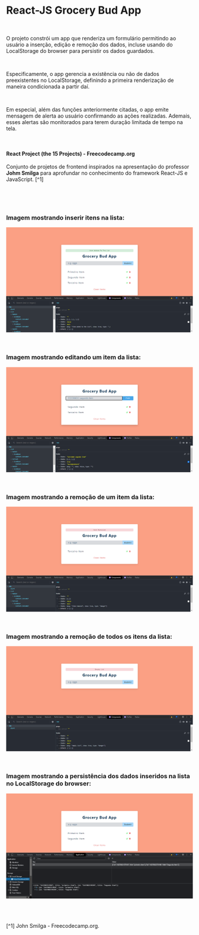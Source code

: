 # React-JS Grocery Bud App

<br />

O projeto constrói um app que renderiza um formulário permitindo ao usuário a inserção, edição e remoção dos dados, incluse usando do LocalStorage do browser para persistir os dados guardados.

<br />

Especificamente, o app gerencia a existência ou não de dados preexistentes no LocalStorage, definindo a primeira renderização de maneira condicionada a partir daí.

<br />

Em especial, além das funções anteriormente citadas, o app emite mensagem de alerta ao usuário confirmando as ações realizadas. Ademais, esses alertas são monitorados para terem duração limitada de tempo na tela.

<br />

#### React Project (the 15 Projects) - Freecodecamp.org

Conjunto de projetos de frontend inspirados na apresentação do professor **Johm Smilga** para aprofundar no conhecimento do framework React-JS e JavaScript. [^1]

<br />

[]()

<br />

### Imagem mostrando inserir itens na lista:

![Imagem mostrando inserir itens na lista](/public/images/reactjs-grocery-bud-app-01.png)

<br />

### Imagem mostrando editando um item da lista:

![Imagem mostrando editando um item da lista](/public/images/reactjs-grocery-bud-app-02.png)

<br />

### Imagem mostrando a remoção de um item da lista:

![Imagem mostrando a remoção de um item da lista](/public/images/reactjs-grocery-bud-app-03.png)

<br />

### Imagem mostrando a remoção de todos os itens da lista:

![Imagem mostrando a remoção de todos os itens da lista](/public/images/reactjs-grocery-bud-app-04.png)

<br />

### Imagem mostrando a persistência dos dados inseridos na lista no LocalStorage do browser:

![Imagem mostrando a persistência dos dados inseridos na lista no LocalStorage do browser](/public/images/reactjs-grocery-bud-app-05.png)

<br />
<br />

[^1] John Smilga - Freecodecamp.org.
